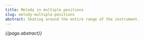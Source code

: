 ```yaml
---
title: Melody in multiple positions
slug: melody-multiple-positions
abstract: Skating around the entire range of the instrument. 
---
```


*{{page.abstract}}*